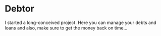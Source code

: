 # Debtor

I started a long-conceived project. Here you can manage your debts and loans and also, make sure to get the money back on time...

